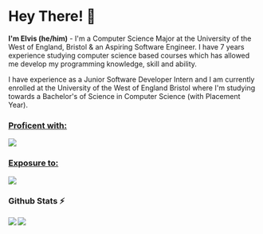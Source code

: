 # Hey There! 👋
**I'm Elvis (he/him)** - I'm a Computer Science Major at the University of the West of England, Bristol & an Aspiring Software Engineer. I have 7 years experience studying computer science based courses which has allowed me develop my programming knowledge, skill and ability. 

I have experience as a Junior Software Developer Intern and I am currently enrolled at the University of the West of England Bristol where I'm studying towards a Bachelor's of Science in Computer Science (with Placement Year).

<a href="#">
<H3> Proficent with: </H3>
<!-- Source is https://github.com/tandpfun/skill-icons -->
<img src="https://skillicons.dev/icons?i=html,css,py,c,cpp"/>
</a>

<a href="#">
<H3> Exposure to: </H3>
<!-- Source is https://github.com/tandpfun/skill-icons -->
<img src="https://skillicons.dev/icons?i=js,flask,cs,php,git"/>
</a>

<!-- Add Image sheilds (img.shields.io) for Status, Gaming?, Spotify and VSCode -->

### Github Stats ⚡

<!-- Source is https://github.com/DenverCoder1/github-readme-streak-stats -->
<a href="#">
<img src="https://streak-stats.demolab.com?user=elvybean&theme=shades-of-purple"/>
</a>

<!-- Source is https://github.com/anuraghazra/github-readme-stats -->
<a href="#">
<img align=left src="https://github-readme-stats.vercel.app/api/top-langs/?username=elvybean&&layout=pie&theme=shades-of-purple&count_private=true"/>
</a>



